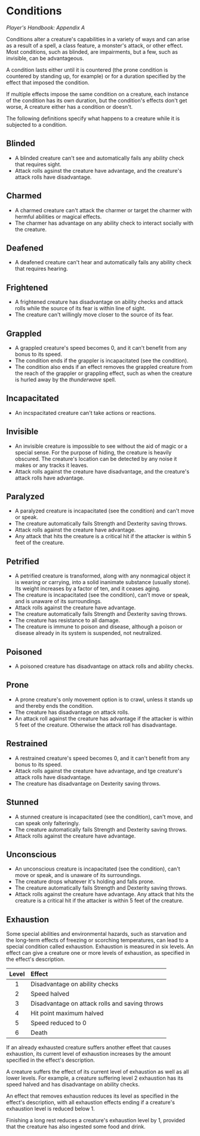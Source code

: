 # Conditions

*Player's Handbook: Appendix A*

Conditions alter a creature's capabilities in a variety of ways and can arise as a result of a spell, a class feature, a monster's attack, or other effect. Most conditions, such as blinded, are impairments, but a few, such as invisible, can be advantageous.

A condition lasts either until it is countered (the prone condition is countered by standing up, for example) or for a duration specified by the effect that imposed the condition.

If multiple effects impose the same condition on a creature, each instance of the condition has its own duration, but the condition's effects don't get worse, A creature either has a condition or doesn't.

The following definitions specify what happens to a creature while it is subjected to a condition.

## Blinded

* A blinded creature can't see and automatically fails any ability check that requires sight.
* Attack rolls agsinst the creature have advantage, and the creature's attack rolls have disadvantage.

## Charmed

* A charmed creature can't attack the charmer or target the charmer with hermful abilities or magical effects.
* The charmer has advantage on any ability check to interact socially with the creature.

## Deafened

* A deafened creature can't hear and automatically fails any ability check that requires hearing.

## Frightened

* A frightened creature has disadvantage on ability checks and attack rolls while the source of its fear is within line of sight.
* The creature can't willingly move closer to the source of its fear.

## Grappled

* A grappled creature's speed becomes 0, and it can't benefit from any bonus to its speed.
* The condition ends if the grappler is incapacitated (see the condition).
* The condition also ends if an effect removes the grappled creature from the reach of the grappler or grappling effect, such as when the creature is hurled away by the *thunderwave* spell.

## Incapacitated

* An incspacitated creature can't take actions or reactions.

## Invisible

* An invisible creature is impossible to see without the aid of magic or a special sense. For the purpose of hiding, the creature is heavily obscured. The creature's location can be detected by any noise it makes or any tracks it leaves.
* Attack rolls against the creature have disadvantage, and the creature's attack rolls have advantage.

## Paralyzed

* A paralyzed creature is incapacitated (see the condition) and can't move or speak.
* The creature automatically fails Strength and Dexterity saving throws.
* Attack rolls against the creature have advantage.
* Any attack that hits the creature is a critical hit if the attacker is within 5 feet of the creature.

## Petrified

* A petrified creature is transformed, along with any nonmagical object it is wearing or carrying, into a solid inanimate substance (usually stone). Its weight increases by a factor of ten, and it ceases aging.
* The creature is incapacitated (see the condition), can't move or speak, and is unaware of its surroundings.
* Attack rolls against the creature have advantage.
* The creature automatically fails Strength and Dexterity saving throws.
* The creature has resistance to all damage.
* The creature is immune to poison and disease, although a poison or disease already in its system is suspended, not neutralized.

## Poisoned

* A poisoned creature has disadvantage on attack rolls and ability checks.

## Prone

* A prone creature's only movement option is to crawl, unless it stands up and thereby ends the condition.
* The creature has disadvantage on attack rolls.
* An attack roll against the creature has advantage if the attacker is within 5 feet of the creature. Otherwise the attack roll has disadvantage.

## Restrained

* A restrained creature's speed becomes 0, and it can't benefit from any bonus to its speed.
* Attack rolls against the creature have advantage, and tge creature's attack rolls have disadvantage.
* The creature has disadvantage on Dexterity saving throws.

## Stunned

* A stunned creature is incapacitated (see the condition), can't move, and can speak only falteringly.
* The creature automatically fails Strength and Dexterity saving throws.
* Attack rolls against the creature have advantage.

## Unconscious

* An unconscious creature is incapacitated (see the condition), can't move or speak, and is unaware of its surroundings.
* The creature drops whatever it's holding and falls prone.
* The creature automatically fails Strength and Dexterity saving throws.
* Attack rolls against the creature have advantage. Any attack that hits the creature is a critical hit if the attacker is within 5 feet of the creature.

## Exhaustion

Some special abilities and environmental hazards, such as starvation and the long-term effects of freezing or scorching temperatures, can lead to a special condition called exhaustion. Exhaustion is measured in six levels. An effect can give a creature one or more levels of exhaustion, as specified in the effect's description.

| Level | Effect |
|:-----:|:-------|
| 1 | Disadvantage on ability checks
| 2 | Speed halved
| 3 | Disadvantage on attack rolls and saving throws
| 4 | Hit point maximum halved
| 5 | Speed reduced to 0
| 6 | Death

If an already exhausted creature suffers another effeet that causes exhaustion, its current level of exhaustion increases by the amount specified in the effect's description.

A creature suffers the effect of its current level of exhaustion as well as all lower levels. For example, a creature suffering level 2 exhaustion has its speed halved and has disadvantage on ability checks.

An effect that removes exhaustion reduces its level as specified in the effect's description, with all exhaustion effects ending if a creature's exhaustion level is reduced below 1.

Finishing a long rest reduces a creature's exhaustion level by 1, provided that the creature has also ingested some food and drink.

